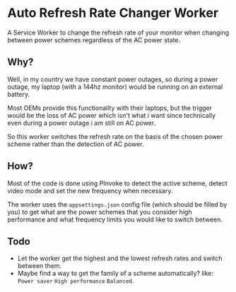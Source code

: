 # Auto Refresh Rate Changer Worker
A Service Worker to change the refresh rate of your monitor when changing between power schemes regardless of the AC power state.

## Why?
Well, in my country we have constant power outages, so during a power outage, my laptop (with a 144hz monitor) would be running on an external battery.

Most OEMs provide this functionality with their laptops, but the trigger would be the loss of AC power which isn't what i want since technically even during a power outage i am still on AC power.

So this worker switches the refresh rate on the basis of the chosen power scheme rather than the detection of AC power.

## How?
Most of the code is done using PInvoke to detect the active scheme, detect video mode and set the new frequency when necessary.

The worker uses the `appsettings.json` config file (which should be filled by you) to get what are the power schemes that you consider high performance and what frequency limits you would like to switch between.

## Todo
- Let the worker get the highest and the lowest refresh rates and switch between them.
- Maybe find a way to get the family of a scheme automatically? like: `Power saver` `High performance` `Balanced`.
